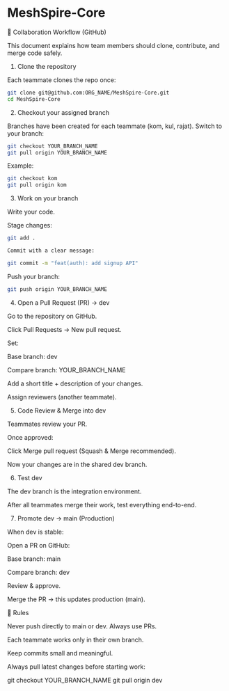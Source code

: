 # MeshSpire-Core

🚀 Collaboration Workflow (GitHub)

This document explains how team members should clone, contribute, and merge code safely.

1. Clone the repository

Each teammate clones the repo once:

```bash
git clone git@github.com:ORG_NAME/MeshSpire-Core.git
cd MeshSpire-Core
```

2. Checkout your assigned branch

Branches have been created for each teammate (kom, kul, rajat).
Switch to your branch:

```bash
git checkout YOUR_BRANCH_NAME
git pull origin YOUR_BRANCH_NAME
```

Example:

```bash
git checkout kom
git pull origin kom
```

3. Work on your branch

Write your code.

Stage changes:

```bash
git add .

Commit with a clear message:

git commit -m "feat(auth): add signup API"
```

Push your branch:

```bash
git push origin YOUR_BRANCH_NAME
```

4. Open a Pull Request (PR) → dev

Go to the repository on GitHub.

Click Pull Requests → New pull request.

Set:

Base branch: dev

Compare branch: YOUR_BRANCH_NAME

Add a short title + description of your changes.

Assign reviewers (another teammate).

5. Code Review & Merge into dev

Teammates review your PR.

Once approved:

Click Merge pull request (Squash & Merge recommended).

Now your changes are in the shared dev branch.

6. Test dev

The dev branch is the integration environment.

After all teammates merge their work, test everything end-to-end.

7. Promote dev → main (Production)

When dev is stable:

Open a PR on GitHub:

Base branch: main

Compare branch: dev

Review & approve.

Merge the PR → this updates production (main).

🔑 Rules

Never push directly to main or dev. Always use PRs.

Each teammate works only in their own branch.

Keep commits small and meaningful.

Always pull latest changes before starting work:

git checkout YOUR_BRANCH_NAME
git pull origin dev
